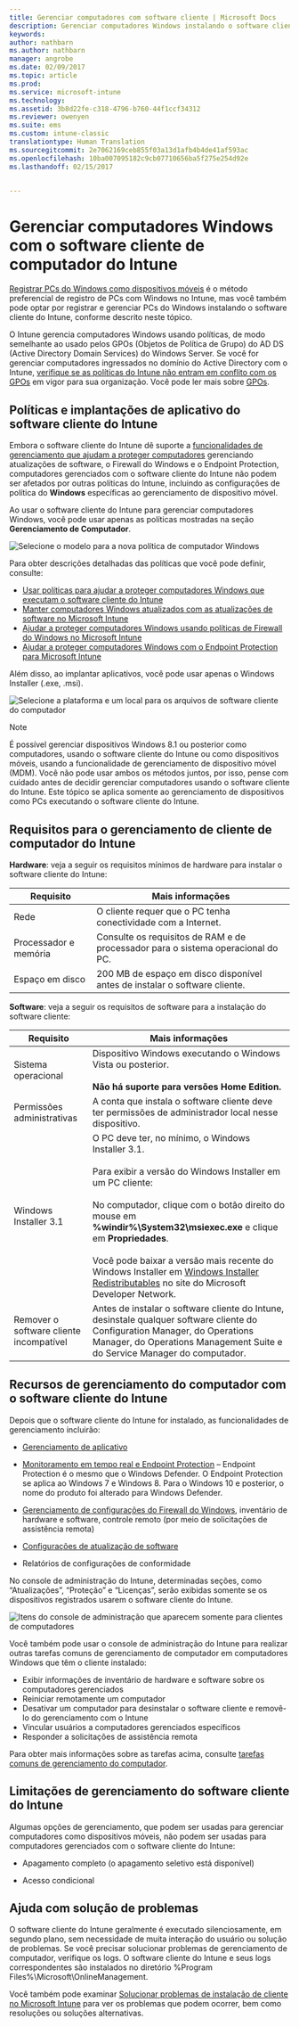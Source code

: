 ```yaml
---
title: Gerenciar computadores com software cliente | Microsoft Docs
description: Gerenciar computadores Windows instalando o software cliente do Intune.
keywords: 
author: nathbarn
ms.author: nathbarn
manager: angrobe
ms.date: 02/09/2017
ms.topic: article
ms.prod: 
ms.service: microsoft-intune
ms.technology: 
ms.assetid: 3b8d22fe-c318-4796-b760-44f1ccf34312
ms.reviewer: owenyen
ms.suite: ems
ms.custom: intune-classic
translationtype: Human Translation
ms.sourcegitcommit: 2e7062169ceb855f03a13d1afb4b4de41af593ac
ms.openlocfilehash: 10ba007095182c9cb07710656ba5f275e254d92e
ms.lasthandoff: 02/15/2017


---
```


# <a name="manage-windows-pcs-with-intune-pc-client-software"></a>Gerenciar computadores Windows com o software cliente de computador do Intune
[Registrar PCs do Windows como dispositivos móveis](set-up-windows-device-management-with-microsoft-intune.md) é o método preferencial de registro de PCs com Windows no Intune, mas você também pode optar por registrar e gerenciar PCs do Windows instalando o software cliente do Intune, conforme descrito neste tópico.

O Intune gerencia computadores Windows usando políticas, de modo semelhante ao usado pelos GPOs (Objetos de Política de Grupo) do AD DS (Active Directory Domain Services) do Windows Server. Se você for gerenciar computadores ingressados no domínio do Active Directory com o Intune, [verifique se as políticas do Intune não entram em conflito com os GPOs](resolve-gpo-and-microsoft-intune-policy-conflicts.md) em vigor para sua organização. Você pode ler mais sobre [GPOs](https://technet.microsoft.com/library/hh147307.aspx).

## <a name="policies-and-app-deployments-for-the-intune-software-client"></a>Políticas e implantações de aplicativo do software cliente do Intune

Embora o software cliente do Intune dê suporte a [funcionalidades de gerenciamento que ajudam a proteger computadores](policies-to-protect-windows-pcs-in-microsoft-intune.md) gerenciando atualizações de software, o Firewall do Windows e o Endpoint Protection, computadores gerenciados com o software cliente do Intune não podem ser afetados por outras políticas do Intune, incluindo as configurações de política do **Windows** específicas ao gerenciamento de dispositivo móvel. 

Ao usar o software cliente do Intune para gerenciar computadores Windows, você pode usar apenas as políticas mostradas na seção **Gerenciamento de Computador**.

  ![Selecione o modelo para a nova política de computador Windows](../media/select-template-for-pc-policy.png)

Para obter descrições detalhadas das políticas que você pode definir, consulte:

- [Usar políticas para ajudar a proteger computadores Windows que executam o software cliente do Intune](https://docs.microsoft.com/intune/deploy-use/policies-to-protect-windows-pcs-in-microsoft-intune)
- [Manter computadores Windows atualizados com as atualizações de software no Microsoft Intune](https://docs.microsoft.com/intune/deploy-use/keep-windows-pcs-up-to-date-with-software-updates-in-microsoft-intune)
- [Ajudar a proteger computadores Windows usando políticas de Firewall do Windows no Microsoft Intune](https://docs.microsoft.com/intune/deploy-use/help-protect-windows-pcs-using-windows-firewall-policies-in-microsoft-intune)
- [Ajudar a proteger computadores Windows com o Endpoint Protection para Microsoft Intune](https://docs.microsoft.com/intune/deploy-use/help-secure-windows-pcs-with-endpoint-protection-for-microsoft-intune)

Além disso, ao implantar aplicativos, você pode usar apenas o Windows Installer (.exe, .msi).

  ![Selecione a plataforma e um local para os arquivos de software cliente do computador](../media/select-platform-of-software-files-for-pc-agent.png)

> [!NOTE]
> É possível gerenciar dispositivos Windows 8.1 ou posterior como computadores, usando o software cliente do Intune ou como dispositivos móveis, usando a funcionalidade de gerenciamento de dispositivo móvel (MDM). Você não pode usar ambos os métodos juntos, por isso, pense com cuidado antes de decidir gerenciar computadores usando o software cliente do Intune. Este tópico se aplica somente ao gerenciamento de dispositivos como PCs executando o software cliente do Intune.

## <a name="requirements-for-intune-pc-client-management"></a>Requisitos para o gerenciamento de cliente de computador do Intune

**Hardware**: veja a seguir os requisitos mínimos de hardware para instalar o software cliente do Intune:

|Requisito|Mais informações|
|---------------|--------------------|
|Rede|O cliente requer que o PC tenha conectividade com a Internet.|
|Processador e memória|Consulte os requisitos de RAM e de processador para o sistema operacional do PC.|
|Espaço em disco|200 MB de espaço em disco disponível antes de instalar o software cliente.|

**Software**: veja a seguir os requisitos de software para a instalação do software cliente:

|Requisito|Mais informações|
|---------------|--------------------|
|Sistema operacional | Dispositivo Windows executando o Windows Vista ou posterior. </br></br>**Não há suporte para versões Home Edition.**|
|Permissões administrativas|A conta que instala o software cliente deve ter permissões de administrador local nesse dispositivo.|
|Windows Installer 3.1|O PC deve ter, no mínimo, o Windows Installer 3.1.<br /><br />Para exibir a versão do Windows Installer em um PC cliente:<br /><br />  No computador, clique com o botão direito do mouse em **%windir%\System32\msiexec.exe** e clique em **Propriedades**.<br /><br />Você pode baixar a versão mais recente do Windows Installer em [Windows Installer Redistributables](http://go.microsoft.com/fwlink/?LinkID=234258) no site do Microsoft Developer Network.|
|Remover o software cliente incompatível|Antes de instalar o software cliente do Intune, desinstale qualquer software cliente do Configuration Manager, do Operations Manager, do Operations Management Suite e do Service Manager do computador.|

## <a name="computer-management-capabilities-with-the-intune-client-software"></a>Recursos de gerenciamento do computador com o software cliente do Intune

Depois que o software cliente do Intune for instalado, as funcionalidades de gerenciamento incluirão: 

- [Gerenciamento de aplicativo](deploy-apps-in-microsoft-intune.md)

- [Monitoramento em tempo real e Endpoint Protection](help-secure-windows-pcs-with-endpoint-protection-for-microsoft-intune.md) – Endpoint Protection é o mesmo que o Windows Defender. O Endpoint Protection se aplica ao Windows 7 e Windows 8. Para o Windows 10 e posterior, o nome do produto foi alterado para Windows Defender.

- [Gerenciamento de configurações do Firewall do Windows](help-protect-windows-pcs-using-windows-firewall-policies-in-microsoft-intune.md), inventário de hardware e software, controle remoto (por meio de solicitações de assistência remota)

- [Configurações de atualização de software](keep-windows-pcs-up-to-date-with-software-updates-in-microsoft-intune.md)

- Relatórios de configurações de conformidade

No console de administração do Intune, determinadas seções, como “Atualizações”, “Proteção” e “Licenças”, serão exibidas somente se os dispositivos registrados usarem o software cliente do Intune.

  ![Itens do console de administração que aparecem somente para clientes de computadores](../media/admin-console-settings-only-for-pc-agent.png)

Você também pode usar o console de administração do Intune para realizar outras tarefas comuns de gerenciamento de computador em computadores Windows que têm o cliente instalado:

-   Exibir informações de inventário de hardware e software sobre os computadores gerenciados
-   Reiniciar remotamente um computador
-   Desativar um computador para desinstalar o software cliente e removê-lo do gerenciamento com o Intune
-   Vincular usuários a computadores gerenciados específicos
-   Responder a solicitações de assistência remota

Para obter mais informações sobre as tarefas acima, consulte [tarefas comuns de gerenciamento do computador](common-windows-pc-management-tasks-with-the-microsoft-intune-computer-client.md).

## <a name="management-limitations-of-the-intune-client-software"></a>Limitações de gerenciamento do software cliente do Intune

Algumas opções de gerenciamento, que podem ser usadas para gerenciar computadores como dispositivos móveis, não podem ser usadas para computadores gerenciados com o software cliente do Intune:

-   Apagamento completo (o apagamento seletivo está disponível)

-   Acesso condicional

## <a name="help-with-troubleshooting"></a>Ajuda com solução de problemas

O software cliente do Intune geralmente é executado silenciosamente, em segundo plano, sem necessidade de muita interação do usuário ou solução de problemas. Se você precisar solucionar problemas de gerenciamento de computador, verifique os logs. O software cliente do Intune e seus logs correspondentes são instalados no diretório %Program Files%\Microsoft\OnlineManagement.

Você também pode examinar [Solucionar problemas de instalação de cliente no Microsoft Intune](/intune/troubleshoot/troubleshoot-client-setup-in-microsoft-intune) para ver os problemas que podem ocorrer, bem como resoluções ou soluções alternativas.

